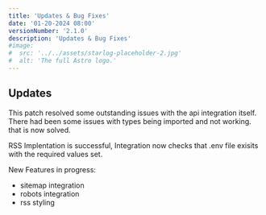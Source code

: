 ```yaml
---
title: 'Updates & Bug Fixes'
date: '01-20-2024 08:00'
versionNumber: '2.1.0'
description: 'Updates & Bug Fixes'
#image:
#  src: '../../assets/starlog-placeholder-2.jpg'
#  alt: 'The full Astro logo.'
---
```


## Updates 

This patch resolved some outstanding issues with the api integration itself.  There had been some issues with types being imported and not working.  that is now solved.

RSS Implentation is successful, Integration now checks that .env file exisits with the required values set.

New Features in progress:
- sitemap integration
- robots integration
- rss styling